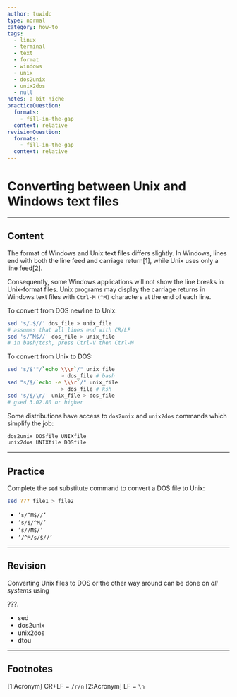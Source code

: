 ```yaml
---
author: tuwidc
type: normal
category: how-to
tags:
  - linux
  - terminal
  - text
  - format
  - windows
  - unix
  - dos2unix
  - unix2dos
  - null
notes: a bit niche
practiceQuestion:
  formats:
    - fill-in-the-gap
  context: relative
revisionQuestion:
  formats:
    - fill-in-the-gap
  context: relative
---
```


# Converting between Unix and Windows text files


---

## Content

The format of Windows and Unix text files differs slightly. In Windows, lines end with both the line feed and carriage return[1], while Unix uses only a line feed[2]. 

Consequently, some Windows applications will not show the line breaks in Unix-format files. Unix programs may display the carriage returns in Windows text files with `Ctrl-M` `(^M)` characters at the end of each line. 

To convert from DOS newline to Unix:

```bash
sed 's/.$//' dos_file > unix_file
# assumes that all lines end with CR/LF
sed 's/^M$//' dos_file > unix_file
# in bash/tcsh, press Ctrl-V then Ctrl-M
```

To convert from Unix to DOS:

```bash
sed 's/$'"/`echo \\\r`/" unix_file
                 > dos_file # bash
sed "s/$/`echo -e \\\r`/" unix_file
                 > dos_file # ksh
sed 's/$/\r/' unix_file > dos_file
# gsed 3.02.80 or higher
```

Some distributions have access to `dos2unix` and `unix2dos` commands which simplify the job:

```bash
dos2unix DOSfile UNIXfile
unix2dos UNIXfile DOSfile
```


---

## Practice

Complete the `sed` substitute command to convert a DOS file to Unix:

```bash
sed ??? file1 > file2
```

- `’s/^M$//’`
- `’s/$/^M/’`
- `’s//M$/’`
- `’/^M/s/$//’`


---

## Revision

Converting Unix files to DOS or the other way around can be done on *all systems* using 

???.

- sed
- dos2unix
- unix2dos
- dtou


---

## Footnotes

[1:Acronym]
CR+LF = `/r/n`
[2:Acronym]
LF = `\n`
